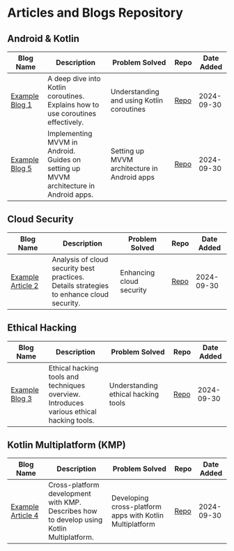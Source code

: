 # Articles and Blogs Repository


## Android & Kotlin

| Blog Name       | Description                            | Problem Solved                     | Repo                          | Date Added   |
|-----------------|----------------------------------------|------------------------------------|------------------------------|--------------|
| [Example Blog 1](https://example.com/blog1)  | A deep dive into Kotlin coroutines.<br>Explains how to use coroutines effectively. | Understanding and using Kotlin coroutines | [Repo](https://github.com/example/repo1) | 2024-09-30   |
| [Example Blog 5](https://example.com/blog5)  | Implementing MVVM in Android.<br>Guides on setting up MVVM architecture in Android apps. | Setting up MVVM architecture in Android apps | [Repo](https://github.com/example/repo5) | 2024-09-30   |

## Cloud Security

| Blog Name       | Description                            | Problem Solved                     | Repo                          | Date Added   |
|-----------------|----------------------------------------|------------------------------------|------------------------------|--------------|
| [Example Article 2](https://example.com/article2) | Analysis of cloud security best practices.<br>Details strategies to enhance cloud security. | Enhancing cloud security | [Repo](https://github.com/example/repo2) | 2024-09-30   |

## Ethical Hacking

| Blog Name       | Description                            | Problem Solved                     | Repo                          | Date Added   |
|-----------------|----------------------------------------|------------------------------------|------------------------------|--------------|
| [Example Blog 3](https://example.com/blog3)  | Ethical hacking tools and techniques overview.<br>Introduces various ethical hacking tools. | Understanding ethical hacking tools | [Repo](https://github.com/example/repo3) | 2024-09-30   |

## Kotlin Multiplatform (KMP)

| Blog Name       | Description                            | Problem Solved                     | Repo                          | Date Added   |
|-----------------|----------------------------------------|------------------------------------|------------------------------|--------------|
| [Example Article 4](https://example.com/article4) | Cross-platform development with KMP.<br>Describes how to develop using Kotlin Multiplatform. | Developing cross-platform apps with Kotlin Multiplatform | [Repo](https://github.com/example/repo4) | 2024-09-30   |

